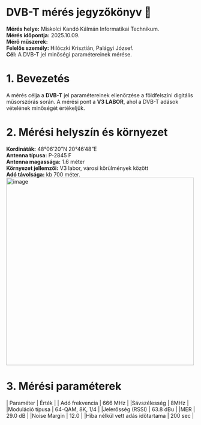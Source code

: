 # DVB-T mérés jegyzőkönyv 🔌
**Mérés helye:** Miskolci Kandó Kálmán Informatikai Technikum.  
**Mérés időpontja:** 2025.10.09.  
**Mérő műszerek:**  
**Felelős személy:** Hilóczki Krisztián, Palágyi József.  
**Cél:** A DVB-T jel minőségi paramétereinek mérése.  
# 1. Bevezetés
A mérés célja a **DVB-T** jel paramétereinek ellenőrzése a földfelszíni digitális műsorszórás során. A mérési pont a **V3 LABOR**, ahol a DVB-T adások vételének minőségét értékeljük.  
# 2. Mérési helyszín és környezet
**Kordináták:** 48°06’20”N 20°46’48”E  
**Antenna típusa:** P-2845 F   
**Antenna magassága:** 1.6 méter  
**Környezet jellemzői:** V3 labor, városi körülmények között  
**Adó távolsága:** kb 700 méter.  
<img width="500" height="500" alt="image" src="https://github.com/user-attachments/assets/08a8942c-f057-4fda-a083-ee52c0e7ae70" />  
# 3. Mérési paraméterek
| Paraméter |	Érték |
| Adó frekvencia |	666 MHz |
|Sávszélesség	| 8MHz |
|Moduláció típusa |	64-QAM, 8K, 1/4 |
|Jelerősség (RSSI) |	63.8 dBu |
|MER |	29.0 dB |
|Noise Margin	| 12.0 |
|Hiba nélkül vett adás időtartama	| 200 sec |

